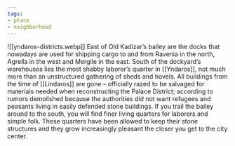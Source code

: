 ```yaml
---
tags:
- place
- neighborhood
---
```


![[yndaros-districts.webp]]
East of Old Kadizar’s bailey are the docks that nowadays are used for shipping cargo to and from Ravenia in the north, Agrella in the west and Mergile in the east. South of the dockyard’s warehouses lies the most shabby laborer’s quarter in [[Yndaros]], not much more than an unstructured gathering of sheds and hovels. All buildings from the time of [[Lindaros]] are gone – officially razed to be salvaged for materials needed when reconstructing the Palace District; according to rumors demolished because the authorities did not want refugees and peasants living in easily defended stone buildings. If you trail the bailey around to the south, you will find finer living quarters for laborers and simple folk. These quarters have been allowed to keep their stone structures and they grow increasingly pleasant the closer you get to the city center.